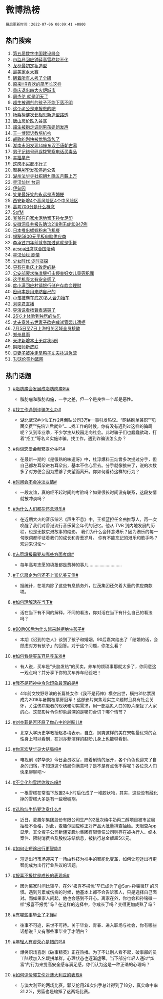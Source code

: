 # 微博热榜

`最后更新时间：2022-07-06 00:09:41 +0800`

## 热门搜索

1. [第五届数字中国建设峰会](https://m.weibo.cn/search?containerid=100103type%3D1%26t%3D10%26q%3D%23%E7%AC%AC%E4%BA%94%E5%B1%8A%E6%95%B0%E5%AD%97%E4%B8%AD%E5%9B%BD%E5%BB%BA%E8%AE%BE%E5%B3%B0%E4%BC%9A%23&stream_entry_id=51&isnewpage=1&extparam=seat%3D1%26filter_type%3Drealtimehot%26cate%3D10103%26dgr%3D0%26c_type%3D51%26pos%3D0%26display_time%3D1657037379%26pre_seqid%3D165703737967004026166&luicode=10000011&lfid=106003type%253D25%2526t%253D3%2526disable_hot%253D1%2526filter_type%253Drealtimehot)
1. [市监局回应钟薛高雪糕烧不化](https://m.weibo.cn/search?containerid=100103type%3D1%26t%3D10%26q%3D%23%E5%B8%82%E7%9B%91%E5%B1%80%E5%9B%9E%E5%BA%94%E9%92%9F%E8%96%9B%E9%AB%98%E9%9B%AA%E7%B3%95%E7%83%A7%E4%B8%8D%E5%8C%96%23&stream_entry_id=31&isnewpage=1&extparam=seat%3D1%26flag%3D1%26lcate%3D5001%26realpos%3D1%26c_type%3D31%26filter_type%3Drealtimehot%26cate%3D0%26dgr%3D0%26pos%3D0%26display_time%3D1657037379%26pre_seqid%3D165703737967004026166&luicode=10000011&lfid=106003type%253D25%2526t%253D3%2526disable_hot%253D1%2526filter_type%253Drealtimehot)
1. [龙葵最初定妆造型](https://m.weibo.cn/search?containerid=100103type%3D1%26t%3D10%26q%3D%23%E9%BE%99%E8%91%B5%E6%9C%80%E5%88%9D%E5%AE%9A%E5%A6%86%E9%80%A0%E5%9E%8B%23&stream_entry_id=31&isnewpage=1&extparam=seat%3D1%26flag%3D1%26lcate%3D5001%26realpos%3D2%26c_type%3D31%26filter_type%3Drealtimehot%26cate%3D0%26dgr%3D0%26pos%3D1%26display_time%3D1657037379%26pre_seqid%3D165703737967004026166&luicode=10000011&lfid=106003type%253D25%2526t%253D3%2526disable_hot%253D1%2526filter_type%253Drealtimehot)
1. [最美家乡大赛](https://m.weibo.cn/search?containerid=100103type%3D1%26t%3D10%26q%3D%23%E6%9C%80%E7%BE%8E%E5%AE%B6%E4%B9%A1%E5%A4%A7%E8%B5%9B%23&stream_entry_id=31&isnewpage=1&extparam=seat%3D1%26flag%3D0%26lcate%3D5001%26realpos%3D3%26c_type%3D31%26filter_type%3Drealtimehot%26cate%3D0%26dgr%3D0%26pos%3D2%26display_time%3D1657037379%26pre_seqid%3D165703737967004026166&luicode=10000011&lfid=106003type%253D25%2526t%253D3%2526disable_hot%253D1%2526filter_type%253Drealtimehot)
1. [瞒着所有人考了个研](https://m.weibo.cn/search?containerid=100103type%3D1%26t%3D10%26q%3D%23%E7%9E%92%E7%9D%80%E6%89%80%E6%9C%89%E4%BA%BA%E8%80%83%E4%BA%86%E4%B8%AA%E7%A0%94%23&stream_entry_id=31&isnewpage=1&extparam=seat%3D1%26flag%3D16%26lcate%3D5001%26realpos%3D4%26c_type%3D31%26filter_type%3Drealtimehot%26cate%3D0%26dgr%3D0%26pos%3D3%26display_time%3D1657037379%26pre_seqid%3D165703737967004026166&luicode=10000011&lfid=106003type%253D25%2526t%253D3%2526disable_hot%253D1%2526filter_type%253Drealtimehot)
1. [原来HR喜欢的简历长这样](https://m.weibo.cn/search?containerid=100103type%3D1%26t%3D10%26q%3D%23%E5%8E%9F%E6%9D%A5HR%E5%96%9C%E6%AC%A2%E7%9A%84%E7%AE%80%E5%8E%86%E9%95%BF%E8%BF%99%E6%A0%B7%23&stream_entry_id=31&isnewpage=1&extparam=seat%3D1%26flag%3D0%26lcate%3D5001%26realpos%3D5%26c_type%3D31%26filter_type%3Drealtimehot%26cate%3D0%26dgr%3D0%26pos%3D4%26display_time%3D1657037379%26pre_seqid%3D165703737967004026166&luicode=10000011&lfid=106003type%253D25%2526t%253D3%2526disable_hot%253D1%2526filter_type%253Drealtimehot)
1. [重庆退出四大火炉城市](https://m.weibo.cn/search?containerid=100103type%3D1%26t%3D10%26q%3D%23%E9%87%8D%E5%BA%86%E9%80%80%E5%87%BA%E5%9B%9B%E5%A4%A7%E7%81%AB%E7%82%89%E5%9F%8E%E5%B8%82%23&stream_entry_id=31&isnewpage=1&extparam=seat%3D1%26flag%3D0%26lcate%3D5001%26realpos%3D6%26c_type%3D31%26filter_type%3Drealtimehot%26cate%3D0%26dgr%3D0%26pos%3D5%26display_time%3D1657037379%26pre_seqid%3D165703737967004026166&luicode=10000011&lfid=106003type%253D25%2526t%253D3%2526disable_hot%253D1%2526filter_type%253Drealtimehot)
1. [周杰伦 就是明天了](https://m.weibo.cn/search?containerid=100103type%3D1%26t%3D10%26q%3D%E5%91%A8%E6%9D%B0%E4%BC%A6+%E5%B0%B1%E6%98%AF%E6%98%8E%E5%A4%A9%E4%BA%86&stream_entry_id=31&isnewpage=1&extparam=seat%3D1%26flag%3D0%26lcate%3D5001%26realpos%3D7%26c_type%3D31%26filter_type%3Drealtimehot%26cate%3D0%26dgr%3D0%26pos%3D6%26display_time%3D1657037379%26pre_seqid%3D165703737967004026166&luicode=10000011&lfid=106003type%253D25%2526t%253D3%2526disable_hot%253D1%2526filter_type%253Drealtimehot)
1. [超生被调剂的孩子不能下落不明](https://m.weibo.cn/search?containerid=100103type%3D1%26t%3D10%26q%3D%23%E8%B6%85%E7%94%9F%E8%A2%AB%E8%B0%83%E5%89%82%E7%9A%84%E5%AD%A9%E5%AD%90%E4%B8%8D%E8%83%BD%E4%B8%8B%E8%90%BD%E4%B8%8D%E6%98%8E%23&stream_entry_id=31&isnewpage=1&extparam=seat%3D1%26flag%3D1%26lcate%3D5001%26realpos%3D8%26c_type%3D31%26filter_type%3Drealtimehot%26cate%3D0%26dgr%3D0%26pos%3D7%26display_time%3D1657037379%26pre_seqid%3D165703737967004026166&luicode=10000011&lfid=106003type%253D25%2526t%253D3%2526disable_hot%253D1%2526filter_type%253Drealtimehot)
1. [这个老公是来报恩的吧](https://m.weibo.cn/search?containerid=100103type%3D1%26t%3D10%26q%3D%23%E8%BF%99%E4%B8%AA%E8%80%81%E5%85%AC%E6%98%AF%E6%9D%A5%E6%8A%A5%E6%81%A9%E7%9A%84%E5%90%A7%23&stream_entry_id=31&isnewpage=1&extparam=seat%3D1%26flag%3D1%26lcate%3D5001%26realpos%3D9%26c_type%3D31%26filter_type%3Drealtimehot%26cate%3D0%26dgr%3D0%26pos%3D8%26display_time%3D1657037379%26pre_seqid%3D165703737967004026166&luicode=10000011&lfid=106003type%253D25%2526t%253D3%2526disable_hot%253D1%2526filter_type%253Drealtimehot)
1. [杨紫檀健次长相思新造型路透](https://m.weibo.cn/search?containerid=100103type%3D1%26t%3D10%26q%3D%23%E6%9D%A8%E7%B4%AB%E6%AA%80%E5%81%A5%E6%AC%A1%E9%95%BF%E7%9B%B8%E6%80%9D%E6%96%B0%E9%80%A0%E5%9E%8B%E8%B7%AF%E9%80%8F%23&stream_entry_id=31&isnewpage=1&extparam=seat%3D1%26flag%3D1%26lcate%3D5001%26realpos%3D10%26c_type%3D31%26filter_type%3Drealtimehot%26cate%3D0%26dgr%3D0%26pos%3D9%26display_time%3D1657037379%26pre_seqid%3D165703737967004026166&luicode=10000011&lfid=106003type%253D25%2526t%253D3%2526disable_hot%253D1%2526filter_type%253Drealtimehot)
1. [唐山房价跌入谷底](https://m.weibo.cn/search?containerid=100103type%3D1%26t%3D10%26q%3D%23%E5%94%90%E5%B1%B1%E6%88%BF%E4%BB%B7%E8%B7%8C%E5%85%A5%E8%B0%B7%E5%BA%95%23&stream_entry_id=31&isnewpage=1&extparam=seat%3D1%26flag%3D2%26lcate%3D5001%26realpos%3D11%26c_type%3D31%26filter_type%3Drealtimehot%26cate%3D0%26dgr%3D0%26pos%3D10%26display_time%3D1657037379%26pre_seqid%3D165703737967004026166&luicode=10000011&lfid=106003type%253D25%2526t%253D3%2526disable_hot%253D1%2526filter_type%253Drealtimehot)
1. [超生被抱走调剂男孩姐姐发声](https://m.weibo.cn/search?containerid=100103type%3D1%26t%3D10%26q%3D%23%E8%B6%85%E7%94%9F%E8%A2%AB%E6%8A%B1%E8%B5%B0%E8%B0%83%E5%89%82%E7%94%B7%E5%AD%A9%E5%A7%90%E5%A7%90%E5%8F%91%E5%A3%B0%23&stream_entry_id=31&isnewpage=1&extparam=seat%3D1%26flag%3D0%26lcate%3D5001%26realpos%3D12%26c_type%3D31%26filter_type%3Drealtimehot%26cate%3D0%26dgr%3D0%26pos%3D11%26display_time%3D1657037379%26pre_seqid%3D165703737967004026166&luicode=10000011&lfid=106003type%253D25%2526t%253D3%2526disable_hot%253D1%2526filter_type%253Drealtimehot)
1. [王一博起诉教培机构](https://m.weibo.cn/search?containerid=100103type%3D1%26t%3D10%26q%3D%23%E7%8E%8B%E4%B8%80%E5%8D%9A%E8%B5%B7%E8%AF%89%E6%95%99%E5%9F%B9%E6%9C%BA%E6%9E%84%23&stream_entry_id=31&isnewpage=1&extparam=seat%3D1%26flag%3D0%26lcate%3D5001%26realpos%3D13%26c_type%3D31%26filter_type%3Drealtimehot%26cate%3D0%26dgr%3D0%26pos%3D12%26display_time%3D1657037379%26pre_seqid%3D165703737967004026166&luicode=10000011&lfid=106003type%253D25%2526t%253D3%2526disable_hot%253D1%2526filter_type%253Drealtimehot)
1. [胡歌的剧快被优酷承包了](https://m.weibo.cn/search?containerid=100103type%3D1%26t%3D10%26q%3D%23%E8%83%A1%E6%AD%8C%E7%9A%84%E5%89%A7%E5%BF%AB%E8%A2%AB%E4%BC%98%E9%85%B7%E6%89%BF%E5%8C%85%E4%BA%86%23&stream_entry_id=31&isnewpage=1&extparam=seat%3D1%26flag%3D0%26lcate%3D5001%26realpos%3D14%26c_type%3D31%26filter_type%3Drealtimehot%26cate%3D0%26dgr%3D0%26pos%3D13%26display_time%3D1657037379%26pre_seqid%3D165703737967004026166&luicode=10000011&lfid=106003type%253D25%2526t%253D3%2526disable_hot%253D1%2526filter_type%253Drealtimehot)
1. [湖南耒阳发现14座东汉至唐朝古墓](https://m.weibo.cn/search?containerid=100103type%3D1%26t%3D10%26q%3D%23%E6%B9%96%E5%8D%97%E8%80%92%E9%98%B3%E5%8F%91%E7%8E%B014%E5%BA%A7%E4%B8%9C%E6%B1%89%E8%87%B3%E5%94%90%E6%9C%9D%E5%8F%A4%E5%A2%93%23&stream_entry_id=31&isnewpage=1&extparam=seat%3D1%26flag%3D1%26lcate%3D5001%26realpos%3D15%26c_type%3D31%26filter_type%3Drealtimehot%26cate%3D0%26dgr%3D0%26pos%3D14%26display_time%3D1657037379%26pre_seqid%3D165703737967004026166&luicode=10000011&lfid=106003type%253D25%2526t%253D3%2526disable_hot%253D1%2526filter_type%253Drealtimehot)
1. [男子记错号码误拨警察电话买毒品](https://m.weibo.cn/search?containerid=100103type%3D1%26t%3D10%26q%3D%23%E7%94%B7%E5%AD%90%E8%AE%B0%E9%94%99%E5%8F%B7%E7%A0%81%E8%AF%AF%E6%8B%A8%E8%AD%A6%E5%AF%9F%E7%94%B5%E8%AF%9D%E4%B9%B0%E6%AF%92%E5%93%81%23&stream_entry_id=31&isnewpage=1&extparam=seat%3D1%26flag%3D0%26lcate%3D5001%26realpos%3D16%26c_type%3D31%26filter_type%3Drealtimehot%26cate%3D0%26dgr%3D0%26pos%3D15%26display_time%3D1657037379%26pre_seqid%3D165703737967004026166&luicode=10000011&lfid=106003type%253D25%2526t%253D3%2526disable_hot%253D1%2526filter_type%253Drealtimehot)
1. [幸福早产](https://m.weibo.cn/search?containerid=100103type%3D1%26t%3D10%26q%3D%23%E5%B9%B8%E7%A6%8F%E6%97%A9%E4%BA%A7%23&stream_entry_id=31&isnewpage=1&extparam=seat%3D1%26flag%3D0%26lcate%3D5001%26realpos%3D17%26c_type%3D31%26filter_type%3Drealtimehot%26cate%3D0%26dgr%3D0%26pos%3D16%26display_time%3D1657037379%26pre_seqid%3D165703737967004026166&luicode=10000011&lfid=106003type%253D25%2526t%253D3%2526disable_hot%253D1%2526filter_type%253Drealtimehot)
1. [这肉不买都不行了](https://m.weibo.cn/search?containerid=100103type%3D1%26t%3D10%26q%3D%23%E8%BF%99%E8%82%89%E4%B8%8D%E4%B9%B0%E9%83%BD%E4%B8%8D%E8%A1%8C%E4%BA%86%23&stream_entry_id=31&isnewpage=1&extparam=seat%3D1%26flag%3D1%26lcate%3D5001%26realpos%3D18%26c_type%3D31%26filter_type%3Drealtimehot%26cate%3D0%26dgr%3D0%26pos%3D17%26display_time%3D1657037379%26pre_seqid%3D165703737967004026166&luicode=10000011&lfid=106003type%253D25%2526t%253D3%2526disable_hot%253D1%2526filter_type%253Drealtimehot)
1. [蜜芽APP发布停运公告](https://m.weibo.cn/search?containerid=100103type%3D1%26t%3D10%26q%3D%23%E8%9C%9C%E8%8A%BDAPP%E5%8F%91%E5%B8%83%E5%81%9C%E8%BF%90%E5%85%AC%E5%91%8A%23&stream_entry_id=31&isnewpage=1&extparam=seat%3D1%26flag%3D1%26lcate%3D5001%26realpos%3D19%26c_type%3D31%26filter_type%3Drealtimehot%26cate%3D0%26dgr%3D0%26pos%3D18%26display_time%3D1657037379%26pre_seqid%3D165703737967004026166&luicode=10000011&lfid=106003type%253D25%2526t%253D3%2526disable_hot%253D1%2526filter_type%253Drealtimehot)
1. [湖州法华寺社招朝九晚五月薪上万](https://m.weibo.cn/search?containerid=100103type%3D1%26t%3D10%26q%3D%23%E6%B9%96%E5%B7%9E%E6%B3%95%E5%8D%8E%E5%AF%BA%E7%A4%BE%E6%8B%9B%E6%9C%9D%E4%B9%9D%E6%99%9A%E4%BA%94%E6%9C%88%E8%96%AA%E4%B8%8A%E4%B8%87%23&stream_entry_id=31&isnewpage=1&extparam=seat%3D1%26flag%3D0%26lcate%3D5001%26realpos%3D20%26c_type%3D31%26filter_type%3Drealtimehot%26cate%3D0%26dgr%3D0%26pos%3D19%26display_time%3D1657037379%26pre_seqid%3D165703737967004026166&luicode=10000011&lfid=106003type%253D25%2526t%253D3%2526disable_hot%253D1%2526filter_type%253Drealtimehot)
1. [星汉灿烂 台词](https://m.weibo.cn/search?containerid=100103type%3D1%26t%3D10%26q%3D%E6%98%9F%E6%B1%89%E7%81%BF%E7%83%82+%E5%8F%B0%E8%AF%8D&stream_entry_id=31&isnewpage=1&extparam=seat%3D1%26flag%3D0%26lcate%3D5001%26realpos%3D21%26c_type%3D31%26filter_type%3Drealtimehot%26cate%3D0%26dgr%3D0%26pos%3D20%26display_time%3D1657037379%26pre_seqid%3D165703737967004026166&luicode=10000011&lfid=106003type%253D25%2526t%253D3%2526disable_hot%253D1%2526filter_type%253Drealtimehot)
1. [伊甸园](https://m.weibo.cn/search?containerid=100103type%3D1%26t%3D10%26q%3D%E4%BC%8A%E7%94%B8%E5%9B%AD&stream_entry_id=31&isnewpage=1&extparam=seat%3D1%26flag%3D1%26lcate%3D5001%26realpos%3D22%26c_type%3D31%26filter_type%3Drealtimehot%26cate%3D0%26dgr%3D0%26pos%3D21%26display_time%3D1657037379%26pre_seqid%3D165703737967004026166&luicode=10000011&lfid=106003type%253D25%2526t%253D3%2526disable_hot%253D1%2526filter_type%253Drealtimehot)
1. [笑果最好笑的永远是离婚梗](https://m.weibo.cn/search?containerid=100103type%3D1%26t%3D10%26q%3D%23%E7%AC%91%E6%9E%9C%E6%9C%80%E5%A5%BD%E7%AC%91%E7%9A%84%E6%B0%B8%E8%BF%9C%E6%98%AF%E7%A6%BB%E5%A9%9A%E6%A2%97%23&stream_entry_id=31&isnewpage=1&extparam=seat%3D1%26flag%3D1%26lcate%3D5001%26realpos%3D23%26c_type%3D31%26filter_type%3Drealtimehot%26cate%3D0%26dgr%3D0%26pos%3D22%26display_time%3D1657037379%26pre_seqid%3D165703737967004026166&luicode=10000011&lfid=106003type%253D25%2526t%253D3%2526disable_hot%253D1%2526filter_type%253Drealtimehot)
1. [西安新增4个高风险区4个中风险区](https://m.weibo.cn/search?containerid=100103type%3D1%26t%3D10%26q%3D%23%E8%A5%BF%E5%AE%89%E6%96%B0%E5%A2%9E4%E4%B8%AA%E9%AB%98%E9%A3%8E%E9%99%A9%E5%8C%BA4%E4%B8%AA%E4%B8%AD%E9%A3%8E%E9%99%A9%E5%8C%BA%23&stream_entry_id=31&isnewpage=1&extparam=seat%3D1%26flag%3D1%26lcate%3D5001%26realpos%3D24%26c_type%3D31%26filter_type%3Drealtimehot%26cate%3D0%26dgr%3D0%26pos%3D23%26display_time%3D1657037379%26pre_seqid%3D165703737967004026166&luicode=10000011&lfid=106003type%253D25%2526t%253D3%2526disable_hot%253D1%2526filter_type%253Drealtimehot)
1. [高考700分是什么概念](https://m.weibo.cn/search?containerid=100103type%3D1%26t%3D10%26q%3D%23%E9%AB%98%E8%80%83700%E5%88%86%E6%98%AF%E4%BB%80%E4%B9%88%E6%A6%82%E5%BF%B5%23&stream_entry_id=31&isnewpage=1&extparam=seat%3D1%26flag%3D1%26lcate%3D5001%26realpos%3D25%26c_type%3D31%26filter_type%3Drealtimehot%26cate%3D0%26dgr%3D0%26pos%3D24%26display_time%3D1657037379%26pre_seqid%3D165703737967004026166&luicode=10000011&lfid=106003type%253D25%2526t%253D3%2526disable_hot%253D1%2526filter_type%253Drealtimehot)
1. [SofM](https://m.weibo.cn/search?containerid=100103type%3D1%26t%3D10%26q%3DSofM&stream_entry_id=31&isnewpage=1&extparam=seat%3D1%26flag%3D0%26lcate%3D5001%26realpos%3D26%26c_type%3D31%26filter_type%3Drealtimehot%26cate%3D0%26dgr%3D0%26pos%3D25%26display_time%3D1657037379%26pre_seqid%3D165703737967004026166&luicode=10000011&lfid=106003type%253D25%2526t%253D3%2526disable_hot%253D1%2526filter_type%253Drealtimehot)
1. [爷爷在自家水泥地留下孙女足印](https://m.weibo.cn/search?containerid=100103type%3D1%26t%3D10%26q%3D%23%E7%88%B7%E7%88%B7%E5%9C%A8%E8%87%AA%E5%AE%B6%E6%B0%B4%E6%B3%A5%E5%9C%B0%E7%95%99%E4%B8%8B%E5%AD%99%E5%A5%B3%E8%B6%B3%E5%8D%B0%23&stream_entry_id=31&isnewpage=1&extparam=seat%3D1%26flag%3D0%26lcate%3D5001%26realpos%3D27%26c_type%3D31%26filter_type%3Drealtimehot%26cate%3D0%26dgr%3D0%26pos%3D26%26display_time%3D1657037379%26pre_seqid%3D165703737967004026166&luicode=10000011&lfid=106003type%253D25%2526t%253D3%2526disable_hot%253D1%2526filter_type%253Drealtimehot)
1. [安徽泗县共报告确诊218例无症状847例](https://m.weibo.cn/search?containerid=100103type%3D1%26t%3D10%26q%3D%23%E5%AE%89%E5%BE%BD%E6%B3%97%E5%8E%BF%E5%85%B1%E6%8A%A5%E5%91%8A%E7%A1%AE%E8%AF%8A218%E4%BE%8B%E6%97%A0%E7%97%87%E7%8A%B6847%E4%BE%8B%23&stream_entry_id=31&isnewpage=1&extparam=seat%3D1%26flag%3D1%26lcate%3D5001%26realpos%3D28%26c_type%3D31%26filter_type%3Drealtimehot%26cate%3D0%26dgr%3D0%26pos%3D27%26display_time%3D1657037379%26pre_seqid%3D165703737967004026166&luicode=10000011&lfid=106003type%253D25%2526t%253D3%2526disable_hot%253D1%2526filter_type%253Drealtimehot)
1. [日本推出蟋蟀粉末飞机餐](https://m.weibo.cn/search?containerid=100103type%3D1%26t%3D10%26q%3D%23%E6%97%A5%E6%9C%AC%E6%8E%A8%E5%87%BA%E8%9F%8B%E8%9F%80%E7%B2%89%E6%9C%AB%E9%A3%9E%E6%9C%BA%E9%A4%90%23&stream_entry_id=31&isnewpage=1&extparam=seat%3D1%26flag%3D0%26lcate%3D5001%26realpos%3D29%26c_type%3D31%26filter_type%3Drealtimehot%26cate%3D0%26dgr%3D0%26pos%3D28%26display_time%3D1657037379%26pre_seqid%3D165703737967004026166&luicode=10000011&lfid=106003type%253D25%2526t%253D3%2526disable_hot%253D1%2526filter_type%253Drealtimehot)
1. [揭秘5800元平板电脑供应商](https://m.weibo.cn/search?containerid=100103type%3D1%26t%3D10%26q%3D%23%E6%8F%AD%E7%A7%985800%E5%85%83%E5%B9%B3%E6%9D%BF%E7%94%B5%E8%84%91%E4%BE%9B%E5%BA%94%E5%95%86%23&stream_entry_id=31&isnewpage=1&extparam=seat%3D1%26flag%3D0%26lcate%3D5001%26realpos%3D30%26c_type%3D31%26filter_type%3Drealtimehot%26cate%3D0%26dgr%3D0%26pos%3D29%26display_time%3D1657037379%26pre_seqid%3D165703737967004026166&luicode=10000011&lfid=106003type%253D25%2526t%253D3%2526disable_hot%253D1%2526filter_type%253Drealtimehot)
1. [李承铉四年前就参加过这就是街舞](https://m.weibo.cn/search?containerid=100103type%3D1%26t%3D10%26q%3D%23%E6%9D%8E%E6%89%BF%E9%93%89%E5%9B%9B%E5%B9%B4%E5%89%8D%E5%B0%B1%E5%8F%82%E5%8A%A0%E8%BF%87%E8%BF%99%E5%B0%B1%E6%98%AF%E8%A1%97%E8%88%9E%23&stream_entry_id=31&isnewpage=1&extparam=seat%3D1%26flag%3D1%26lcate%3D5001%26realpos%3D31%26c_type%3D31%26filter_type%3Drealtimehot%26cate%3D0%26dgr%3D0%26pos%3D30%26display_time%3D1657037379%26pre_seqid%3D165703737967004026166&luicode=10000011&lfid=106003type%253D25%2526t%253D3%2526disable_hot%253D1%2526filter_type%253Drealtimehot)
1. [aespa出席联合国活动](https://m.weibo.cn/search?containerid=100103type%3D1%26t%3D10%26q%3D%23aespa%E5%87%BA%E5%B8%AD%E8%81%94%E5%90%88%E5%9B%BD%E6%B4%BB%E5%8A%A8%23&stream_entry_id=31&isnewpage=1&extparam=seat%3D1%26flag%3D0%26lcate%3D5001%26realpos%3D32%26c_type%3D31%26filter_type%3Drealtimehot%26cate%3D0%26dgr%3D0%26pos%3D31%26display_time%3D1657037379%26pre_seqid%3D165703737967004026166&luicode=10000011&lfid=106003type%253D25%2526t%253D3%2526disable_hot%253D1%2526filter_type%253Drealtimehot)
1. [星汉灿烂 剧情](https://m.weibo.cn/search?containerid=100103type%3D1%26t%3D10%26q%3D%E6%98%9F%E6%B1%89%E7%81%BF%E7%83%82+%E5%89%A7%E6%83%85&stream_entry_id=31&isnewpage=1&extparam=seat%3D1%26flag%3D0%26lcate%3D5001%26realpos%3D33%26c_type%3D31%26filter_type%3Drealtimehot%26cate%3D0%26dgr%3D0%26pos%3D32%26display_time%3D1657037379%26pre_seqid%3D165703737967004026166&luicode=10000011&lfid=106003type%253D25%2526t%253D3%2526disable_hot%253D1%2526filter_type%253Drealtimehot)
1. [少女时代 少时贪探](https://m.weibo.cn/search?containerid=100103type%3D1%26t%3D10%26q%3D%E5%B0%91%E5%A5%B3%E6%97%B6%E4%BB%A3+%E5%B0%91%E6%97%B6%E8%B4%AA%E6%8E%A2&stream_entry_id=31&isnewpage=1&extparam=seat%3D1%26flag%3D0%26lcate%3D5001%26realpos%3D34%26c_type%3D31%26filter_type%3Drealtimehot%26cate%3D0%26dgr%3D0%26pos%3D33%26display_time%3D1657037379%26pre_seqid%3D165703737967004026166&luicode=10000011&lfid=106003type%253D25%2526t%253D3%2526disable_hot%253D1%2526filter_type%253Drealtimehot)
1. [只有在重庆才敢走的路](https://m.weibo.cn/search?containerid=100103type%3D1%26t%3D10%26q%3D%23%E5%8F%AA%E6%9C%89%E5%9C%A8%E9%87%8D%E5%BA%86%E6%89%8D%E6%95%A2%E8%B5%B0%E7%9A%84%E8%B7%AF%23&stream_entry_id=31&isnewpage=1&extparam=seat%3D1%26flag%3D0%26lcate%3D5001%26realpos%3D35%26c_type%3D31%26filter_type%3Drealtimehot%26cate%3D0%26dgr%3D0%26pos%3D34%26display_time%3D1657037379%26pre_seqid%3D165703737967004026166&luicode=10000011&lfid=106003type%253D25%2526t%253D3%2526disable_hot%253D1%2526filter_type%253Drealtimehot)
1. [公安部要求快准狠打击侵害妇女儿童等犯罪](https://m.weibo.cn/search?containerid=100103type%3D1%26t%3D10%26q%3D%23%E5%85%AC%E5%AE%89%E9%83%A8%E8%A6%81%E6%B1%82%E5%BF%AB%E5%87%86%E7%8B%A0%E6%89%93%E5%87%BB%E4%BE%B5%E5%AE%B3%E5%A6%87%E5%A5%B3%E5%84%BF%E7%AB%A5%E7%AD%89%E7%8A%AF%E7%BD%AA%23&stream_entry_id=31&isnewpage=1&extparam=seat%3D1%26flag%3D0%26lcate%3D5001%26realpos%3D36%26c_type%3D31%26filter_type%3Drealtimehot%26cate%3D0%26dgr%3D0%26pos%3D35%26display_time%3D1657037379%26pre_seqid%3D165703737967004026166&luicode=10000011&lfid=106003type%253D25%2526t%253D3%2526disable_hot%253D1%2526filter_type%253Drealtimehot)
1. [这手机壳太有安全感了](https://m.weibo.cn/search?containerid=100103type%3D1%26t%3D10%26q%3D%23%E8%BF%99%E6%89%8B%E6%9C%BA%E5%A3%B3%E5%A4%AA%E6%9C%89%E5%AE%89%E5%85%A8%E6%84%9F%E4%BA%86%23&stream_entry_id=31&isnewpage=1&extparam=seat%3D1%26flag%3D0%26lcate%3D5001%26realpos%3D37%26c_type%3D31%26filter_type%3Drealtimehot%26cate%3D0%26dgr%3D0%26pos%3D36%26display_time%3D1657037379%26pre_seqid%3D165703737967004026166&luicode=10000011&lfid=106003type%253D25%2526t%253D3%2526disable_hot%253D1%2526filter_type%253Drealtimehot)
1. [度小满回应村镇银行储户存款变理财](https://m.weibo.cn/search?containerid=100103type%3D1%26t%3D10%26q%3D%23%E5%BA%A6%E5%B0%8F%E6%BB%A1%E5%9B%9E%E5%BA%94%E6%9D%91%E9%95%87%E9%93%B6%E8%A1%8C%E5%82%A8%E6%88%B7%E5%AD%98%E6%AC%BE%E5%8F%98%E7%90%86%E8%B4%A2%23&stream_entry_id=31&isnewpage=1&extparam=seat%3D1%26flag%3D0%26lcate%3D5001%26realpos%3D38%26c_type%3D31%26filter_type%3Drealtimehot%26cate%3D0%26dgr%3D0%26pos%3D37%26display_time%3D1657037379%26pre_seqid%3D165703737967004026166&luicode=10000011&lfid=106003type%253D25%2526t%253D3%2526disable_hot%253D1%2526filter_type%253Drealtimehot)
1. [密码本是用来防自己的](https://m.weibo.cn/search?containerid=100103type%3D1%26t%3D10%26q%3D%23%E5%AF%86%E7%A0%81%E6%9C%AC%E6%98%AF%E7%94%A8%E6%9D%A5%E9%98%B2%E8%87%AA%E5%B7%B1%E7%9A%84%23&stream_entry_id=31&isnewpage=1&extparam=seat%3D1%26flag%3D0%26lcate%3D5001%26realpos%3D39%26c_type%3D31%26filter_type%3Drealtimehot%26cate%3D0%26dgr%3D0%26pos%3D38%26display_time%3D1657037379%26pre_seqid%3D165703737967004026166&luicode=10000011&lfid=106003type%253D25%2526t%253D3%2526disable_hot%253D1%2526filter_type%253Drealtimehot)
1. [小孩被卷车底20多人合力抬车](https://m.weibo.cn/search?containerid=100103type%3D1%26t%3D10%26q%3D%23%E5%B0%8F%E5%AD%A9%E8%A2%AB%E5%8D%B7%E8%BD%A6%E5%BA%9520%E5%A4%9A%E4%BA%BA%E5%90%88%E5%8A%9B%E6%8A%AC%E8%BD%A6%23&stream_entry_id=31&isnewpage=1&extparam=seat%3D1%26flag%3D0%26lcate%3D5001%26realpos%3D40%26c_type%3D31%26filter_type%3Drealtimehot%26cate%3D0%26dgr%3D0%26pos%3D39%26display_time%3D1657037379%26pre_seqid%3D165703737967004026166&luicode=10000011&lfid=106003type%253D25%2526t%253D3%2526disable_hot%253D1%2526filter_type%253Drealtimehot)
1. [刘奕君直播](https://m.weibo.cn/search?containerid=100103type%3D1%26t%3D10%26q%3D%E5%88%98%E5%A5%95%E5%90%9B%E7%9B%B4%E6%92%AD&stream_entry_id=31&isnewpage=1&extparam=seat%3D1%26flag%3D1%26lcate%3D5001%26realpos%3D41%26c_type%3D31%26filter_type%3Drealtimehot%26cate%3D0%26dgr%3D0%26pos%3D40%26display_time%3D1657037379%26pre_seqid%3D165703737967004026166&luicode=10000011&lfid=106003type%253D25%2526t%253D3%2526disable_hot%253D1%2526filter_type%253Drealtimehot)
1. [导演说看杨蓉表演哭了](https://m.weibo.cn/search?containerid=100103type%3D1%26t%3D10%26q%3D%23%E5%AF%BC%E6%BC%94%E8%AF%B4%E7%9C%8B%E6%9D%A8%E8%93%89%E8%A1%A8%E6%BC%94%E5%93%AD%E4%BA%86%23&stream_entry_id=31&isnewpage=1&extparam=seat%3D1%26flag%3D1%26lcate%3D5001%26realpos%3D42%26c_type%3D31%26filter_type%3Drealtimehot%26cate%3D0%26dgr%3D0%26pos%3D41%26display_time%3D1657037379%26pre_seqid%3D165703737967004026166&luicode=10000011&lfid=106003type%253D25%2526t%253D3%2526disable_hot%253D1%2526filter_type%253Drealtimehot)
1. [26岁才体验到独居的快乐](https://m.weibo.cn/search?containerid=100103type%3D1%26t%3D10%26q%3D%2326%E5%B2%81%E6%89%8D%E4%BD%93%E9%AA%8C%E5%88%B0%E7%8B%AC%E5%B1%85%E7%9A%84%E5%BF%AB%E4%B9%90%23&stream_entry_id=31&isnewpage=1&extparam=seat%3D1%26flag%3D1%26lcate%3D5001%26realpos%3D43%26c_type%3D31%26filter_type%3Drealtimehot%26cate%3D0%26dgr%3D0%26pos%3D42%26display_time%3D1657037379%26pre_seqid%3D165703737967004026166&luicode=10000011&lfid=106003type%253D25%2526t%253D3%2526disable_hot%253D1%2526filter_type%253Drealtimehot)
1. [丈夫意外去世妻子欲完成试管婴儿遭拒](https://m.weibo.cn/search?containerid=100103type%3D1%26t%3D10%26q%3D%23%E4%B8%88%E5%A4%AB%E6%84%8F%E5%A4%96%E5%8E%BB%E4%B8%96%E5%A6%BB%E5%AD%90%E6%AC%B2%E5%AE%8C%E6%88%90%E8%AF%95%E7%AE%A1%E5%A9%B4%E5%84%BF%E9%81%AD%E6%8B%92%23&stream_entry_id=31&isnewpage=1&extparam=seat%3D1%26flag%3D0%26lcate%3D5001%26realpos%3D44%26c_type%3D31%26filter_type%3Drealtimehot%26cate%3D0%26dgr%3D0%26pos%3D43%26display_time%3D1657037379%26pre_seqid%3D165703737967004026166&luicode=10000011&lfid=106003type%253D25%2526t%253D3%2526disable_hot%253D1%2526filter_type%253Drealtimehot)
1. [7月5日至7日上海相关区域全员核酸](https://m.weibo.cn/search?containerid=100103type%3D1%26t%3D10%26q%3D%237%E6%9C%885%E6%97%A5%E8%87%B37%E6%97%A5%E4%B8%8A%E6%B5%B7%E7%9B%B8%E5%85%B3%E5%8C%BA%E5%9F%9F%E5%85%A8%E5%91%98%E6%A0%B8%E9%85%B8%23&stream_entry_id=31&isnewpage=1&extparam=seat%3D1%26flag%3D0%26lcate%3D5001%26realpos%3D45%26c_type%3D31%26filter_type%3Drealtimehot%26cate%3D0%26dgr%3D0%26pos%3D44%26display_time%3D1657037379%26pre_seqid%3D165703737967004026166&luicode=10000011&lfid=106003type%253D25%2526t%253D3%2526disable_hot%253D1%2526filter_type%253Drealtimehot)
1. [郑州暴雨](https://m.weibo.cn/search?containerid=100103type%3D1%26t%3D10%26q%3D%23%E9%83%91%E5%B7%9E%E6%9A%B4%E9%9B%A8%23&stream_entry_id=31&isnewpage=1&extparam=seat%3D1%26flag%3D0%26lcate%3D5001%26realpos%3D46%26c_type%3D31%26filter_type%3Drealtimehot%26cate%3D0%26dgr%3D0%26pos%3D45%26display_time%3D1657037379%26pre_seqid%3D165703737967004026166&luicode=10000011&lfid=106003type%253D25%2526t%253D3%2526disable_hot%253D1%2526filter_type%253Drealtimehot)
1. [天津新增本土无症状5例](https://m.weibo.cn/search?containerid=100103type%3D1%26t%3D10%26q%3D%23%E5%A4%A9%E6%B4%A5%E6%96%B0%E5%A2%9E%E6%9C%AC%E5%9C%9F%E6%97%A0%E7%97%87%E7%8A%B65%E4%BE%8B%23&stream_entry_id=31&isnewpage=1&extparam=seat%3D1%26flag%3D0%26lcate%3D5001%26realpos%3D47%26c_type%3D31%26filter_type%3Drealtimehot%26cate%3D0%26dgr%3D0%26pos%3D46%26display_time%3D1657037379%26pre_seqid%3D165703737967004026166&luicode=10000011&lfid=106003type%253D25%2526t%253D3%2526disable_hot%253D1%2526filter_type%253Drealtimehot)
1. [阴阳师新皮肤](https://m.weibo.cn/search?containerid=100103type%3D1%26t%3D10%26q%3D%E9%98%B4%E9%98%B3%E5%B8%88%E6%96%B0%E7%9A%AE%E8%82%A4&stream_entry_id=31&isnewpage=1&extparam=seat%3D1%26flag%3D0%26lcate%3D5001%26realpos%3D48%26c_type%3D31%26filter_type%3Drealtimehot%26cate%3D0%26dgr%3D0%26pos%3D47%26display_time%3D1657037379%26pre_seqid%3D165703737967004026166&luicode=10000011&lfid=106003type%253D25%2526t%253D3%2526disable_hot%253D1%2526filter_type%253Drealtimehot)
1. [见妻子被冲走旱鸭子丈夫扑进急流](https://m.weibo.cn/search?containerid=100103type%3D1%26t%3D10%26q%3D%23%E8%A7%81%E5%A6%BB%E5%AD%90%E8%A2%AB%E5%86%B2%E8%B5%B0%E6%97%B1%E9%B8%AD%E5%AD%90%E4%B8%88%E5%A4%AB%E6%89%91%E8%BF%9B%E6%80%A5%E6%B5%81%23&stream_entry_id=31&isnewpage=1&extparam=seat%3D1%26flag%3D0%26lcate%3D5001%26realpos%3D49%26c_type%3D31%26filter_type%3Drealtimehot%26cate%3D0%26dgr%3D0%26pos%3D48%26display_time%3D1657037379%26pre_seqid%3D165703737967004026166&luicode=10000011&lfid=106003type%253D25%2526t%253D3%2526disable_hot%253D1%2526filter_type%253Drealtimehot)
1. [TJ沃伦签约篮网](https://m.weibo.cn/search?containerid=100103type%3D1%26t%3D10%26q%3D%23TJ%E6%B2%83%E4%BC%A6%E7%AD%BE%E7%BA%A6%E7%AF%AE%E7%BD%91%23&stream_entry_id=31&isnewpage=1&extparam=seat%3D1%26flag%3D0%26lcate%3D5001%26realpos%3D50%26c_type%3D31%26filter_type%3Drealtimehot%26cate%3D0%26dgr%3D0%26pos%3D49%26display_time%3D1657037379%26pre_seqid%3D165703737967004026166&luicode=10000011&lfid=106003type%253D25%2526t%253D3%2526disable_hot%253D1%2526filter_type%253Drealtimehot)

## 热门话题

1. [#脂肪瘤会发展成脂肪肉瘤吗#](https://m.weibo.cn/search?containerid=231522type%3D1%26t%3D10%26q%3D%23%E8%84%82%E8%82%AA%E7%98%A4%E4%BC%9A%E5%8F%91%E5%B1%95%E6%88%90%E8%84%82%E8%82%AA%E8%82%89%E7%98%A4%E5%90%97%23&stream_entry_id=128&isnewpage=1&extparam=seat%3D1%26cate%3D5004%26lcate%3D5004%26unitid%3D44723%26c_type%3D128%26dgr%3D0%26pos%3D1-0-0%26display_time%3D1657037381%26pre_seqid%3D1657037268273021328166&luicode=10000011&lfid=231648_-_4)
    - 脂肪瘤和脂肪肉瘤，一字之差，但一个是良性一个却是恶性。

1. [#找工作遇到诈骗怎么办#](https://m.weibo.cn/search?containerid=231522type%3D1%26t%3D10%26q%3D%23%E6%89%BE%E5%B7%A5%E4%BD%9C%E9%81%87%E5%88%B0%E8%AF%88%E9%AA%97%E6%80%8E%E4%B9%88%E5%8A%9E%23&stream_entry_id=128&isnewpage=1&extparam=seat%3D1%26cate%3D5004%26lcate%3D5004%26unitid%3D1656982877241%26c_type%3D128%26dgr%3D0%26pos%3D1-0-1%26display_time%3D1657037381%26pre_seqid%3D1657037268273021328166&luicode=10000011&lfid=231648_-_4)
    - 湖北武汉#小伙工作2月倒贴公司3万#一事引发热议。“网络刷单兼职”“见面交费”“先培训后就业”……找工作的时候，你有没有遇到过这样的骗局呢？又到毕业季，不少学生从校园走向社会。此时骗子们也蠢蠢欲动，打着“招工”等名义实施诈骗。找工作，遇到诈骗该怎么办？

1. [#你谈恋爱会频繁提分手吗#](https://m.weibo.cn/search?containerid=231522type%3D1%26t%3D10%26q%3D%23%E4%BD%A0%E8%B0%88%E6%81%8B%E7%88%B1%E4%BC%9A%E9%A2%91%E7%B9%81%E6%8F%90%E5%88%86%E6%89%8B%E5%90%97%23&stream_entry_id=128&isnewpage=1&extparam=seat%3D1%26cate%3D5004%26lcate%3D5004%26unitid%3D44741%26c_type%3D128%26dgr%3D0%26pos%3D1-0-2%26display_time%3D1657037381%26pre_seqid%3D1657037268273021328166&luicode=10000011&lfid=231648_-_4)
    - 在最新一期的《是很熟的味道呀》中，杜淳爆料王灿曾多次提过分手，但自己都左耳朵进右耳朵出，基本不往心里去。分手就像狼来了，说的次数多了对方便会因为攒够了失望而离开。你如何看待这样的行为？

1. [#时间会不会冲淡友情#](https://m.weibo.cn/search?containerid=231522type%3D1%26t%3D10%26q%3D%23%E6%97%B6%E9%97%B4%E4%BC%9A%E4%B8%8D%E4%BC%9A%E5%86%B2%E6%B7%A1%E5%8F%8B%E6%83%85%23&stream_entry_id=128&isnewpage=1&extparam=seat%3D1%26cate%3D5004%26lcate%3D5004%26unitid%3D44727%26c_type%3D128%26dgr%3D0%26pos%3D1-0-3%26display_time%3D1657037381%26pre_seqid%3D1657037268273021328166&luicode=10000011&lfid=231648_-_4)
    - 一段友谊，真的经不起时间的考验吗？如果很长时间没有联系，这段友情就被冲淡吗？

1. [#为什么人们都在怀念港乐#](https://m.weibo.cn/search?containerid=231522type%3D1%26t%3D10%26q%3D%23%E4%B8%BA%E4%BB%80%E4%B9%88%E4%BA%BA%E4%BB%AC%E9%83%BD%E5%9C%A8%E6%80%80%E5%BF%B5%E6%B8%AF%E4%B9%90%23&stream_entry_id=128&isnewpage=1&extparam=seat%3D1%26cate%3D5004%26lcate%3D5004%26unitid%3D44733%26c_type%3D128%26dgr%3D0%26pos%3D1-0-4%26display_time%3D1657037381%26pre_seqid%3D1657037268273021328166&luicode=10000011&lfid=231648_-_4)
    - 在近期大火的音乐综艺《声生不息》中，王祖蓝担任金曲推荐人，再一次唤醒了我们对香港流行音乐黄金年代的记忆。他从 TVB 到内地发展的历程，也是无数京港故事的缩影。
我们为什么会怀念港乐？因为港乐的每一句歌词都印证着我们的成长和青葱岁月。
你有不能忘记的港乐和歌手吗？欢迎来讨论～

1. [#志愿填报需要从哪些方面考虑#](https://m.weibo.cn/search?containerid=231522type%3D1%26t%3D10%26q%3D%23%E5%BF%97%E6%84%BF%E5%A1%AB%E6%8A%A5%E9%9C%80%E8%A6%81%E4%BB%8E%E5%93%AA%E4%BA%9B%E6%96%B9%E9%9D%A2%E8%80%83%E8%99%91%23&stream_entry_id=128&isnewpage=1&extparam=seat%3D1%26cate%3D5004%26lcate%3D5004%26unitid%3D44726%26c_type%3D128%26dgr%3D0%26pos%3D1-0-5%26display_time%3D1657037381%26pre_seqid%3D1657037268273021328166&luicode=10000011&lfid=231648_-_4)
    - 每年高考志愿的填报都是费神的事儿………………………

1. [#千亿房企为何还不上10亿美元债#](https://m.weibo.cn/search?containerid=231522type%3D1%26t%3D10%26q%3D%23%E5%8D%83%E4%BA%BF%E6%88%BF%E4%BC%81%E4%B8%BA%E4%BD%95%E8%BF%98%E4%B8%8D%E4%B8%8A10%E4%BA%BF%E7%BE%8E%E5%85%83%E5%80%BA%23&stream_entry_id=128&isnewpage=1&extparam=seat%3D1%26cate%3D5004%26lcate%3D5004%26unitid%3D44746%26c_type%3D128%26dgr%3D0%26pos%3D1-0-6%26display_time%3D1657037381%26pre_seqid%3D1657037268273021328166&luicode=10000011&lfid=231648_-_4)
    - 据统计，在境内除了这些有息债务外，世茂集团还欠着大量的供应商款项。

1. [#如何理解活在当下#](https://m.weibo.cn/search?containerid=231522type%3D1%26t%3D10%26q%3D%23%E5%A6%82%E4%BD%95%E7%90%86%E8%A7%A3%E6%B4%BB%E5%9C%A8%E5%BD%93%E4%B8%8B%23&stream_entry_id=128&isnewpage=1&extparam=seat%3D1%26cate%3D5004%26lcate%3D5004%26unitid%3D44719%26c_type%3D128%26dgr%3D0%26pos%3D1-0-7%26display_time%3D1657037381%26pre_seqid%3D1657037268273021328166&luicode=10000011&lfid=231648_-_4)
    - 活在当下有不同的解释，不同的看法，你对活在当下有什么自己的看法吗？

1. [#90后00后为什么越来越拒绝生孩子#](https://m.weibo.cn/search?containerid=231522type%3D1%26t%3D10%26q%3D%2390%E5%90%8E00%E5%90%8E%E4%B8%BA%E4%BB%80%E4%B9%88%E8%B6%8A%E6%9D%A5%E8%B6%8A%E6%8B%92%E7%BB%9D%E7%94%9F%E5%AD%A9%E5%AD%90%23&stream_entry_id=128&isnewpage=1&extparam=seat%3D1%26cate%3D5004%26lcate%3D5004%26unitid%3D44688%26c_type%3D128%26dgr%3D0%26pos%3D1-0-8%26display_time%3D1657037381%26pre_seqid%3D1657037268273021328166&luicode=10000011&lfid=231648_-_4)
    - 本期《迟到的恋人》谈到了孩子和婚姻，90后嘉宾给出了「结婚的话，会顾虑对方有孩子」的回答。对于这个问题，你怎么看？

1. [#如何看待买车容易养车难#](https://m.weibo.cn/search?containerid=231522type%3D1%26t%3D10%26q%3D%23%E5%A6%82%E4%BD%95%E7%9C%8B%E5%BE%85%E4%B9%B0%E8%BD%A6%E5%AE%B9%E6%98%93%E5%85%BB%E8%BD%A6%E9%9A%BE%23&stream_entry_id=128&isnewpage=1&extparam=seat%3D1%26cate%3D5004%26lcate%3D5004%26unitid%3D44748%26c_type%3D128%26dgr%3D0%26pos%3D1-0-9%26display_time%3D1657037381%26pre_seqid%3D1657037268273021328166&luicode=10000011&lfid=231648_-_4)
    - 有人说，买车是”头脑发热“的买卖，养车的烦琐事那就太多了，你同意这一观点吗？并分享下你的买车养车经验吧！

1. [#我不是药神中令你印象最深的是#](https://m.weibo.cn/search?containerid=231522type%3D1%26t%3D10%26q%3D%23%E6%88%91%E4%B8%8D%E6%98%AF%E8%8D%AF%E7%A5%9E%E4%B8%AD%E4%BB%A4%E4%BD%A0%E5%8D%B0%E8%B1%A1%E6%9C%80%E6%B7%B1%E7%9A%84%E6%98%AF%23&stream_entry_id=128&isnewpage=1&extparam=seat%3D1%26cate%3D5004%26lcate%3D5004%26unitid%3D44721%26c_type%3D128%26dgr%3D0%26pos%3D1-0-10%26display_time%3D1657037381%26pre_seqid%3D1657037268273021328166&luicode=10000011&lfid=231648_-_4)
    - 4年前文牧野导演的长篇处女作《我不是药神》横空出世，横扫31亿票房成为2018年暑期档票房冠军！这部影片聚焦现实主义题材且具有社会关怀，关注伤病患者的现状和切实需求，用一部脍炙人口的影片聚拢了大家的心。这部影片令你印象最深的是哪句台词？哪个情节？

1. [#刘亦菲是否还原了你心中的赵盼儿#](https://m.weibo.cn/search?containerid=231522type%3D1%26t%3D10%26q%3D%23%E5%88%98%E4%BA%A6%E8%8F%B2%E6%98%AF%E5%90%A6%E8%BF%98%E5%8E%9F%E4%BA%86%E4%BD%A0%E5%BF%83%E4%B8%AD%E7%9A%84%E8%B5%B5%E7%9B%BC%E5%84%BF%23&stream_entry_id=128&isnewpage=1&extparam=seat%3D1%26cate%3D5004%26lcate%3D5004%26unitid%3D44713%26c_type%3D128%26dgr%3D0%26pos%3D1-0-11%26display_time%3D1657037381%26pre_seqid%3D1657037268273021328166&luicode=10000011&lfid=231648_-_4)
    - 北京大学历史学教授赵冬梅表示，自立、飒爽这样的美在宋朝最优秀的女性身上可以看到，在刘亦菲演绎的赵盼儿身上也能够看到。

1. [#你喜欢梦华录大结局吗#](https://m.weibo.cn/search?containerid=231522type%3D1%26t%3D10%26q%3D%23%E4%BD%A0%E5%96%9C%E6%AC%A2%E6%A2%A6%E5%8D%8E%E5%BD%95%E5%A4%A7%E7%BB%93%E5%B1%80%E5%90%97%23&stream_entry_id=128&isnewpage=1&extparam=seat%3D1%26cate%3D5004%26lcate%3D5004%26unitid%3D44683%26c_type%3D128%26dgr%3D0%26pos%3D1-0-12%26display_time%3D1657037381%26pre_seqid%3D1657037268273021328166&luicode=10000011&lfid=231648_-_4)
    - 电视剧《梦华录》今日会员收官，随着剧情的展开，各个角色也迎来了自身的归宿，不知道这个结局你满意吗？是不是有点舍不得呢？各位录人们快来聊聊吧～

1. [#不会化的雪糕你敢吃吗#](https://m.weibo.cn/search?containerid=231522type%3D1%26t%3D10%26q%3D%23%E4%B8%8D%E4%BC%9A%E5%8C%96%E7%9A%84%E9%9B%AA%E7%B3%95%E4%BD%A0%E6%95%A2%E5%90%83%E5%90%97%23&stream_entry_id=128&isnewpage=1&extparam=seat%3D1%26cate%3D5004%26lcate%3D5004%26unitid%3D44692%26c_type%3D128%26dgr%3D0%26pos%3D1-0-13%26display_time%3D1657037381%26pre_seqid%3D1657037268273021328166&luicode=10000011&lfid=231648_-_4)
    - 一根雪糕在常温下放置24小时后化成了一堆胶状物，其实，这些没有融化掉的雪糕大多是有一些增稠剂。

1. [#选购纯牛奶要注意什么#](https://m.weibo.cn/search?containerid=231522type%3D1%26t%3D10%26q%3D%23%E9%80%89%E8%B4%AD%E7%BA%AF%E7%89%9B%E5%A5%B6%E8%A6%81%E6%B3%A8%E6%84%8F%E4%BB%80%E4%B9%88%23&stream_entry_id=128&isnewpage=1&extparam=seat%3D1%26cate%3D5004%26lcate%3D5004%26unitid%3D44696%26c_type%3D128%26dgr%3D0%26pos%3D1-0-14%26display_time%3D1657037381%26pre_seqid%3D1657037268273021328166&luicode=10000011&lfid=231648_-_4)
    - 近日，麦趣尔集团股份有限公司生产的2批次纯牛奶丙二醇项目被市监局抽检不合格，对此，麦趣尔回应称正对产品大批量排查抽检。天眼查App显示，其全资子公司新疆麦趣尔集团有限责任公司则存在被执行人、终本案件、限制消费令及股权冻结信息，被执行总金额超5亿元。

1. [#如何让短途出行更智能#](https://m.weibo.cn/search?containerid=231522type%3D1%26t%3D10%26q%3D%23%E5%A6%82%E4%BD%95%E8%AE%A9%E7%9F%AD%E9%80%94%E5%87%BA%E8%A1%8C%E6%9B%B4%E6%99%BA%E8%83%BD%23&stream_entry_id=128&isnewpage=1&extparam=seat%3D1%26cate%3D5004%26lcate%3D5004%26unitid%3D1656986780657%26c_type%3D128%26dgr%3D0%26pos%3D1-0-15%26display_time%3D1657037381%26pre_seqid%3D1657037268273021328166&luicode=10000011&lfid=231648_-_4)
    - 短途出行市场迎来了一场由科技为推手的智能化变革，如何让短途出行更智能成为出行行业热议的话题。

1. [#报喜不报忧是成长的表现吗#](https://m.weibo.cn/search?containerid=231522type%3D1%26t%3D10%26q%3D%23%E6%8A%A5%E5%96%9C%E4%B8%8D%E6%8A%A5%E5%BF%A7%E6%98%AF%E6%88%90%E9%95%BF%E7%9A%84%E8%A1%A8%E7%8E%B0%E5%90%97%23&stream_entry_id=128&isnewpage=1&extparam=seat%3D1%26cate%3D5004%26lcate%3D5004%26unitid%3D44742%26c_type%3D128%26dgr%3D0%26pos%3D1-0-16%26display_time%3D1657037381%26pre_seqid%3D1657037268273021328166&luicode=10000011&lfid=231648_-_4)
    - 因为离家时间比较早，在外“报喜不报忧”早已成为了@Sun-孙铭徽17 的习惯。遇到劳累或伤病的时候，他基本上都不会告诉家人，只是选择自己面对。而如果家人问起，他也会感到不开心。离家在外，你也会和孙铭徽一样“报喜不报忧”吗？在这样的选择中，你成长了吗？变得更加成熟了吗？

1. [#有哪些事毕业了才懂#](https://m.weibo.cn/search?containerid=231522type%3D1%26t%3D10%26q%3D%23%E6%9C%89%E5%93%AA%E4%BA%9B%E4%BA%8B%E6%AF%95%E4%B8%9A%E4%BA%86%E6%89%8D%E6%87%82%23&stream_entry_id=128&isnewpage=1&extparam=seat%3D1%26cate%3D5004%26lcate%3D5004%26unitid%3D44743%26c_type%3D128%26dgr%3D0%26pos%3D1-0-17%26display_time%3D1657037381%26pre_seqid%3D1657037268273021328166&luicode=10000011&lfid=231648_-_4)
    - 往事不可追，来世不可待。关于毕业、青春、进入职场与社会，你有哪些话想说？又有哪些事毕业了才明白？

1. [#年轻人有虚荣心是错的吗#](https://m.weibo.cn/search?containerid=231522type%3D1%26t%3D10%26q%3D%23%E5%B9%B4%E8%BD%BB%E4%BA%BA%E6%9C%89%E8%99%9A%E8%8D%A3%E5%BF%83%E6%98%AF%E9%94%99%E7%9A%84%E5%90%97%23&stream_entry_id=128&isnewpage=1&extparam=seat%3D1%26cate%3D5004%26lcate%3D5004%26unitid%3D44693%26c_type%3D128%26dgr%3D0%26pos%3D1-0-18%26display_time%3D1657037381%26pre_seqid%3D1657037268273021328166&luicode=10000011&lfid=231648_-_4)
    - 爆笑职场喜剧《破事精英》正在热播。为了不让别人看不起，破事部的员工陆续加入名媛拼单群，心理状态也逐渐虚荣。当下部分年轻人通过“炫富”的行为来提高安全感与满足感，你们认为这是一种正确的心理吗？

1. [#如何评价郭艾伦对澳大利亚的表现#](https://m.weibo.cn/search?containerid=231522type%3D1%26t%3D10%26q%3D%23%E5%A6%82%E4%BD%95%E8%AF%84%E4%BB%B7%E9%83%AD%E8%89%BE%E4%BC%A6%E5%AF%B9%E6%BE%B3%E5%A4%A7%E5%88%A9%E4%BA%9A%E7%9A%84%E8%A1%A8%E7%8E%B0%23&stream_entry_id=128&isnewpage=1&extparam=seat%3D1%26cate%3D5004%26lcate%3D5004%26unitid%3D44695%26c_type%3D128%26dgr%3D0%26pos%3D1-0-19%26display_time%3D1657037381%26pre_seqid%3D1657037268273021328166&luicode=10000011&lfid=231648_-_4)
    - 与澳大利亚的两场比赛，郭艾伦用28次出手总计得到了18分，真实命中率31.2%，男篮也是输掉了这两场比赛。

